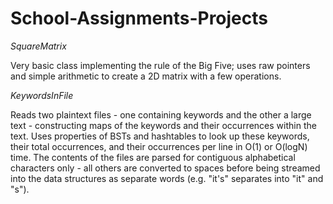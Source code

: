 # School-Assignments-Projects
*SquareMatrix*

  Very basic class implementing the rule of the Big Five; uses raw pointers and simple arithmetic to create a 2D matrix with a few operations.
  
*KeywordsInFile*

  Reads two plaintext files - one containing keywords and the other a large text - constructing maps of the keywords and their occurrences within the text.
  Uses properties of BSTs and hashtables to look up these keywords, their total occurrences, and their occurrences per line in O(1) or O(logN) time.
  The contents of the files are parsed for contiguous alphabetical characters only - all others are converted to spaces before being streamed into the data structures as separate words (e.g. "it's" separates into "it" and "s").
